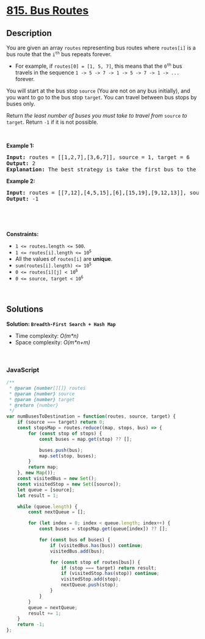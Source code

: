 # [815. Bus Routes](https://leetcode.com/problems/bus-routes)

## Description

<div class="elfjS" data-track-load="description_content"><p>You are given an array <code>routes</code> representing bus routes where <code>routes[i]</code> is a bus route that the <code>i<sup>th</sup></code> bus repeats forever.</p>

<ul>
	<li>For example, if <code>routes[0] = [1, 5, 7]</code>, this means that the <code>0<sup>th</sup></code> bus travels in the sequence <code>1 -&gt; 5 -&gt; 7 -&gt; 1 -&gt; 5 -&gt; 7 -&gt; 1 -&gt; ...</code> forever.</li>
</ul>

<p>You will start at the bus stop <code>source</code> (You are not on any bus initially), and you want to go to the bus stop <code>target</code>. You can travel between bus stops by buses only.</p>

<p>Return <em>the least number of buses you must take to travel from </em><code>source</code><em> to </em><code>target</code>. Return <code>-1</code> if it is not possible.</p>

<p>&nbsp;</p>
<p><strong class="example">Example 1:</strong></p>

<pre><strong>Input:</strong> routes = [[1,2,7],[3,6,7]], source = 1, target = 6
<strong>Output:</strong> 2
<strong>Explanation:</strong> The best strategy is take the first bus to the bus stop 7, then take the second bus to the bus stop 6.
</pre>

<p><strong class="example">Example 2:</strong></p>

<pre><strong>Input:</strong> routes = [[7,12],[4,5,15],[6],[15,19],[9,12,13]], source = 15, target = 12
<strong>Output:</strong> -1
</pre>

<p>&nbsp;</p>

<p>&nbsp;</p>
<p><strong>Constraints:</strong></p>

<ul>
	<li><code>1 &lt;= routes.length &lt;= 500</code>.</li>
	<li><code>1 &lt;= routes[i].length &lt;= 10<sup>5</sup></code></li>
	<li>All the values of <code>routes[i]</code> are <strong>unique</strong>.</li>
	<li><code>sum(routes[i].length) &lt;= 10<sup>5</sup></code></li>
	<li><code>0 &lt;= routes[i][j] &lt; 10<sup>6</sup></code></li>
	<li><code>0 &lt;= source, target &lt; 10<sup>6</sup></code></li>
</ul>
</div>

<p>&nbsp;</p>

## Solutions

**Solution: `Breadth-First Search + Hash Map`**
- Time complexity: <em>O(m*n)</em>
- Space complexity: <em>O(m*n+m)</em>

<p>&nbsp;</p>

### **JavaScript**

```js
/**
 * @param {number[][]} routes
 * @param {number} source
 * @param {number} target
 * @return {number}
 */
var numBusesToDestination = function(routes, source, target) {
    if (source === target) return 0;
    const stopsMap = routes.reduce((map, stops, bus) => {
        for (const stop of stops) {
            const buses = map.get(stop) ?? [];

            buses.push(bus);
            map.set(stop, buses);
        }
        return map;
    }, new Map());
    const visitedBus = new Set();
    const visitedStop = new Set([source]);
    let queue = [source];
    let result = 1;

    while (queue.length) {
        const nextQueue = [];

        for (let index = 0; index < queue.length; index++) {
            const buses = stopsMap.get(queue[index]) ?? [];

            for (const bus of buses) {
                if (visitedBus.has(bus)) continue;
                visitedBus.add(bus);

                for (const stop of routes[bus]) {
                    if (stop === target) return result;
                    if (visitedStop.has(stop)) continue;
                    visitedStop.add(stop);
                    nextQueue.push(stop);
                }
            }
        }
        queue = nextQueue;
        result += 1;
    }
    return -1;
};
```
